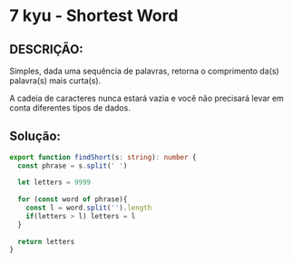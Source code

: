 # 7 kyu - Shortest Word

## DESCRIÇÃO:

Simples, dada uma sequência de palavras, retorna o comprimento da(s) palavra(s) mais curta(s).

A cadeia de caracteres nunca estará vazia e você não precisará levar em conta diferentes tipos de dados.

## Solução: 

```ts
export function findShort(s: string): number {
  const phrase = s.split(' ')
  
  let letters = 9999
  
  for (const word of phrase){
    const l = word.split('').length
    if(letters > l) letters = l
  }
  
  return letters
}
```